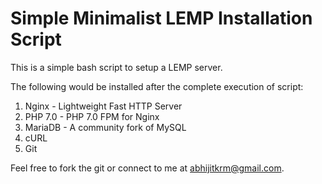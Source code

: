 # Simple Minimalist LEMP Installation Script

This is a simple bash script to setup a LEMP server.

The following would be installed after the complete execution of script:

1. Nginx - Lightweight Fast HTTP Server
2. PHP 7.0 - PHP 7.0 FPM for Nginx
3. MariaDB - A community fork of MySQL 
4. cURL
5. Git

Feel free to fork the git or connect to me at abhijitkrm@gmail.com.


